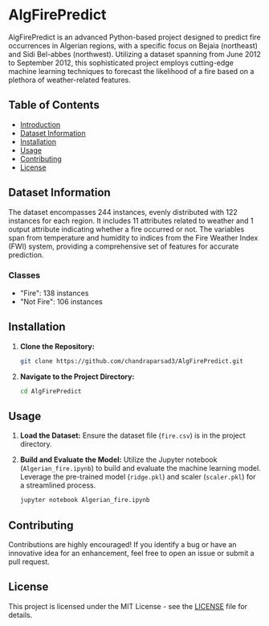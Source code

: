 # AlgFirePredict

AlgFirePredict is an advanced Python-based project designed to predict fire occurrences in Algerian regions, with a specific focus on Bejaia (northeast) and Sidi Bel-abbes (northwest). Utilizing a dataset spanning from June 2012 to September 2012, this sophisticated project employs cutting-edge machine learning techniques to forecast the likelihood of a fire based on a plethora of weather-related features.

## Table of Contents

- [Introduction](#algfirepredict)
- [Dataset Information](#dataset-information)
- [Installation](#installation)
- [Usage](#usage)
- [Contributing](#contributing)
- [License](#license)

## Dataset Information

The dataset encompasses 244 instances, evenly distributed with 122 instances for each region. It includes 11 attributes related to weather and 1 output attribute indicating whether a fire occurred or not. The variables span from temperature and humidity to indices from the Fire Weather Index (FWI) system, providing a comprehensive set of features for accurate prediction.

### Classes
- "Fire": 138 instances
- "Not Fire": 106 instances

## Installation

1. **Clone the Repository:**
   ```bash
   git clone https://github.com/chandraparsad3/AlgFirePredict.git
   ```

2. **Navigate to the Project Directory:**
   ```bash
   cd AlgFirePredict
   ```

## Usage

1. **Load the Dataset:**
   Ensure the dataset file (`fire.csv`) is in the project directory.

2. **Build and Evaluate the Model:**
   Utilize the Jupyter notebook (`Algerian_fire.ipynb`) to build and evaluate the machine learning model. Leverage the pre-trained model (`ridge.pkl`) and scaler (`scaler.pkl`) for a streamlined process.
   ```bash
   jupyter notebook Algerian_fire.ipynb
   ```

## Contributing

Contributions are highly encouraged! If you identify a bug or have an innovative idea for an enhancement, feel free to open an issue or submit a pull request.

## License

This project is licensed under the MIT License - see the [LICENSE](LICENSE) file for details.

